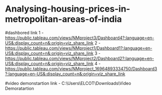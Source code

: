 # Analysing-housing-prices-in-metropolitan-areas-of-india

#dashbored link 1 -https://public.tableau.com/views/NMproject3/Dashboard4?:language=en-US&:display_count=n&:origin=viz_share_link
                2 -https://public.tableau.com/views/NMproject1/Dashboard1?:language=en-US&:display_count=n&:origin=viz_share_link
                3 -https://public.tableau.com/views/NMproject2/Dashboard2?:language=en-US&:display_count=n&:origin=viz_share_link
                4 -https://public.tableau.com/views/NMproject_16964893334750/Dashboard3?:language=en-US&:display_count=n&:origin=viz_share_link

#video demonstartion link - C:\Users\ELCOT\Downloads\Video Demoratartion               

